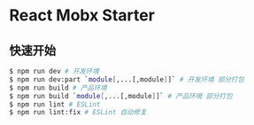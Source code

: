 # React Mobx Starter

## 快速开始

``` bash
$ npm run dev # 开发环境
$ npm run dev:part `module[,...[,module]]` # 开发环境 部分打包
$ npm run build # 产品环境
$ npm run build `module[,...[,module]]` # 产品环境 部分打包
$ npm run lint # ESLint
$ npm run lint:fix # ESLint 自动修复
```
